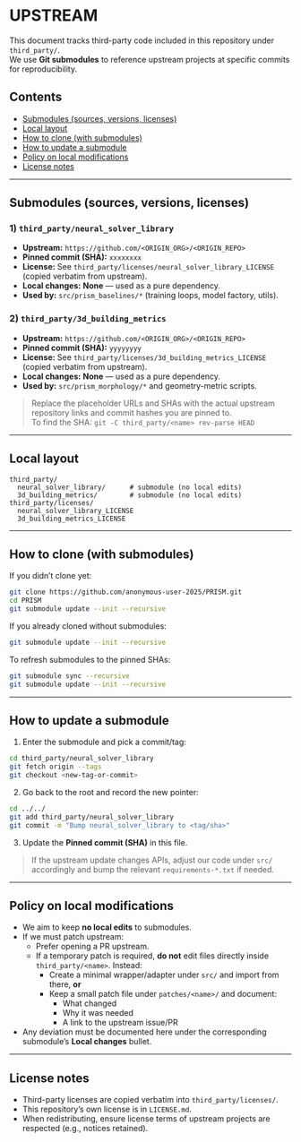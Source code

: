 # UPSTREAM

This document tracks third-party code included in this repository under `third_party/`.  
We use **Git submodules** to reference upstream projects at specific commits for reproducibility.

## Contents

- [Submodules (sources, versions, licenses)](#submodules-sources-versions-licenses)
- [Local layout](#local-layout)
- [How to clone (with submodules)](#how-to-clone-with-submodules)
- [How to update a submodule](#how-to-update-a-submodule)
- [Policy on local modifications](#policy-on-local-modifications)
- [License notes](#license-notes)

---

## Submodules (sources, versions, licenses)

### 1) `third_party/neural_solver_library`
- **Upstream:** `https://github.com/<ORIGIN_ORG>/<ORIGIN_REPO>`  
- **Pinned commit (SHA):** `xxxxxxxx`  
- **License:** See `third_party/licenses/neural_solver_library_LICENSE` (copied verbatim from upstream).  
- **Local changes:** **None** — used as a pure dependency.  
- **Used by:** `src/prism_baselines/*` (training loops, model factory, utils).

### 2) `third_party/3d_building_metrics`
- **Upstream:** `https://github.com/<ORIGIN_ORG>/<ORIGIN_REPO>`  
- **Pinned commit (SHA):** `yyyyyyyy`  
- **License:** See `third_party/licenses/3d_building_metrics_LICENSE` (copied verbatim from upstream).  
- **Local changes:** **None** — used as a pure dependency.  
- **Used by:** `src/prism_morphology/*` and geometry-metric scripts.

> Replace the placeholder URLs and SHAs with the actual upstream repository links and commit hashes you are pinned to.  
> To find the SHA: `git -C third_party/<name> rev-parse HEAD`

---

## Local layout

```
third_party/
  neural_solver_library/      # submodule (no local edits)
  3d_building_metrics/        # submodule (no local edits)
third_party/licenses/
  neural_solver_library_LICENSE
  3d_building_metrics_LICENSE
```

---

## How to clone (with submodules)

If you didn’t clone yet:
```bash
git clone https://github.com/anonymous-user-2025/PRISM.git
cd PRISM
git submodule update --init --recursive
```

If you already cloned without submodules:
```bash
git submodule update --init --recursive
```

To refresh submodules to the pinned SHAs:
```bash
git submodule sync --recursive
git submodule update --init --recursive
```

---

## How to update a submodule

1) Enter the submodule and pick a commit/tag:
```bash
cd third_party/neural_solver_library
git fetch origin --tags
git checkout <new-tag-or-commit>
```

2) Go back to the root and record the new pointer:
```bash
cd ../../
git add third_party/neural_solver_library
git commit -m "Bump neural_solver_library to <tag/sha>"
```

3) Update the **Pinned commit (SHA)** in this file.

> If the upstream update changes APIs, adjust our code under `src/` accordingly and bump the relevant `requirements-*.txt` if needed.

---

## Policy on local modifications

- We aim to keep **no local edits** to submodules.  
- If we must patch upstream:
  - Prefer opening a PR upstream.
  - If a temporary patch is required, **do not** edit files directly inside `third_party/<name>`. Instead:
    - Create a minimal wrapper/adapter under `src/` and import from there, **or**
    - Keep a small patch file under `patches/<name>/` and document:
      - What changed
      - Why it was needed
      - A link to the upstream issue/PR
- Any deviation must be documented here under the corresponding submodule’s **Local changes** bullet.

---

## License notes

- Third-party licenses are copied verbatim into `third_party/licenses/`.
- This repository’s own license is in `LICENSE.md`.
- When redistributing, ensure license terms of upstream projects are respected (e.g., notices retained).


